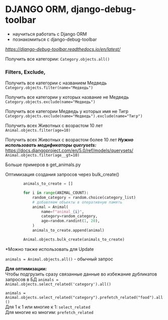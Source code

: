 # DJANGO ORM, django-debug-toolbar

- научиться работать с Django ORM
- познакомиться с django-debug-toolbar

_https://django-debug-toolbar.readthedocs.io/en/latest/_


Получить все категории:
`Category.objects.all()`

### Filters, Exclude, 
Получить все категории с названием Медведь
`Category.objects.filter(name="Медведь")`

Получить все категории у которых название не Медведь
`Category.objects.exclude(name="Медведь")`

Получить все категории Медведь у которых имя не Тигр
`Category.objects.exclude(name="Медведь").exclude(name="Тигр")`

Получить всех Животных с возрастом 10 лет
`Animal.objects.filter(age=10)`

Получить всех Животных с возрастом более 10 лет
**_Нужно использовать модификаторы querysets:_**
https://docs.djangoproject.com/en/5.0/ref/models/querysets/
`Animal.objects.filter(age__gt=10)`

Больше примеров в get_animals.py


Оптимизация создания запросов через bulk_create()
```python
        animals_to_create = []

        for i in range(ANIMAL_COUNT):
            random_category = random.choice(category_list)
            # добавляем объекты в оперативную память
            animal = Animal(
                name=f"animal_{i}",
                category=random_category,
                age=random.randint(1, 20),
            )
            animals_to_create.append(animal)

        Animal.objects.bulk_create(animals_to_create)
```
*Можно также использовать для Update


`animals = Animal.objects.all()` - обычный запрос

**Для оптимизации:**  
Чтобы подгрузить сразу связанные данные во избежание дубликатов запросов в БД
`animals = Animal.objects.select_related('category').all()`


`animals = Animal.objects.select_related("category").prefetch_related("food").all()`  
Для 1 к 1 или многие к 1: `select_related`  
Для многие ко многим: `prefetch_related`
